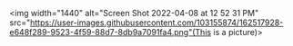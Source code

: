 <img width="1440" alt="Screen Shot 2022-04-08 at 12 52 31 PM" src="https://user-images.githubusercontent.com/103155874/162517928-e648f289-9523-4f59-88d7-8db9a7091fa4.png"(This is a picture)>


